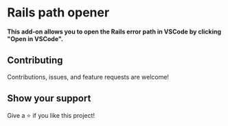 # Rails path opener

**This add-on allows you to open the Rails error path in VSCode by clicking "Open in VSCode".**

## Contributing

Contributions, issues, and feature requests are welcome!

## Show your support

Give a ⭐️ if you like this project!
